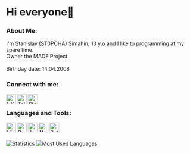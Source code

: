 # Hi everyone👋

### About Me:
I'm Stanislav (ST0PCHA) Simahin, 13 y.o and I like to programming at my spare time.<br>
Owner the MADE Project.<br>
<br>Birthday date: 14.04.2008

### Connect with me:

<a href="https://vk.com/st0pcha">
  <img align="left" alt="VK" width="26px" src="https://gspics.org/images/2021/04/01/0ClfnN.png" />
</a>
<a href="https://t.me/st0pcha">
<img align="left" alt="Telegram" width="26px" src="https://gspics.org/images/2021/04/01/0CljIs.png" />
</a>
<a href="https://steamcommunity.com/id/st0p_04ka">
<img align="left" alt="Steam" width="26px" src="https://gspics.org/images/2021/04/01/0ClzjK.png" />
</a>

<br />

### Languages and Tools:
<img align="left" alt="Visual Studio Code" width="26px" src="https://i.imgur.com/LwSdAlE.png" />
<img align="left" alt="PyCharm" width="26px" src="https://gspics.org/images/2021/04/01/0Cl7Ya.png" />
<img align="left" alt="JavaScript" width="26px" src="https://i.imgur.com/3u1wzwE.png" />
<img align="left" alt="Node.JS" width="26px" src="https://i.imgur.com/tYLFZBh.png" /> 
<img align="left" alt="Python" width="26px" src="https://i.imgur.com/4pIzF9V.png" />

<br />
<br />

![Statistics](https://github-readme-stats.vercel.app/api?username=St0pcha&show_icons=true&theme=dark)
![Most Used Languages](https://github-readme-stats.vercel.app/api/top-langs/?username=St0pcha&layout=compact&langs_count=16&theme=dark)
